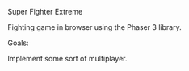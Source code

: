 Super Fighter Extreme

Fighting game in browser using the Phaser 3 library.

Goals:

Implement some sort of multiplayer.